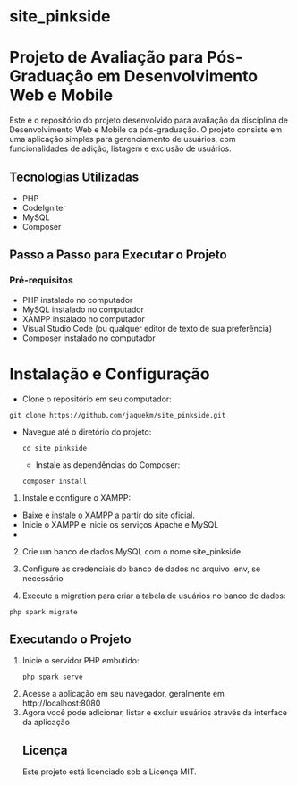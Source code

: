 # site_pinkside
# Projeto de Avaliação para Pós-Graduação em Desenvolvimento Web e Mobile
Este é o repositório do projeto desenvolvido para avaliação da disciplina de Desenvolvimento Web e Mobile da pós-graduação. O projeto consiste em uma aplicação simples para gerenciamento de usuários, com funcionalidades de adição, listagem e exclusão de usuários.

## Tecnologias Utilizadas

* PHP
* CodeIgniter
* MySQL
* Composer

## Passo a Passo para Executar o Projeto

### Pré-requisitos 
* PHP instalado no computador
* MySQL instalado no computador
* XAMPP instalado no computador
* Visual Studio Code (ou qualquer editor de texto de sua preferência)
* Composer instalado no computador
  
# Instalação e Configuração
* Clone o repositório em seu computador:
```
git clone https://github.com/jaquekm/site_pinkside.git
```
* Navegue até o diretório do projeto:
  ```
  cd site_pinkside
  ```
  * Instale as dependências do Composer:
   ```
   composer install
   ```
1. Instale e configure o XAMPP:

* Baixe e instale o XAMPP a partir do site oficial.
* Inicie o XAMPP e inicie os serviços Apache e MySQL
* 
2. Crie um banco de dados MySQL com o nome site_pinkside

3. Configure as credenciais do banco de dados no arquivo .env, se necessário

4. Execute a migration para criar a tabela de usuários no banco de dados:
```
php spark migrate
```
## Executando o Projeto
1. Inicie o servidor PHP embutido:
   ```
   php spark serve
   ```
2. Acesse a aplicação em seu navegador, geralmente em http://localhost:8080
3. Agora você pode adicionar, listar e excluir usuários através da interface da aplicação
      ## Licença
   Este projeto está licenciado sob a Licença MIT.
      
